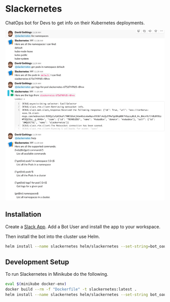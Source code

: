 # Slackernetes

ChatOps bot for Devs to get info on their Kubernetes deployments.

![Screen shot of what it looks like](images/screenshot.png)

## Installation

Create a [Slack App](https://api.slack.com/apps). Add a Bot User and install the app to your workspace.

Then install the bot into the cluster use Helm.

```bash
helm install --name slackernetes helm/slackernetes --set-string=bot_oauth_token <Slack API Bot User Token>
```

## Development Setup

To run Slackernetes in Minikube do the following.


```bash
eval $(minikube docker-env)
docker build --rm -f "Dockerfile" -t slackernetes:latest .
helm install --name slackernetes helm/slackernetes --set-string bot_oauth_token=<Slack API Bot User Token> --set-string log_level=DEBUG
```
